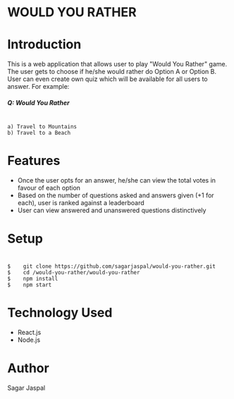 # WOULD YOU RATHER
#
# Introduction
This is a web application that allows user to play "Would You Rather" game. The user gets to choose if he/she would rather do Option A or Option B. User can even create own quiz which will be available for all users to answer. For example:
    
##### Q: Would You Rather
#
    a) Travel to Mountains
    b) Travel to a Beach

#
# Features
- Once the user opts for an answer, he/she can view the total votes in favour of each option
- Based on the number of questions asked and answers given (+1 for each), user is ranked against a leaderboard
- User can view answered and unanswered questions distinctively

#
# Setup
#
    $    git clone https://github.com/sagarjaspal/would-you-rather.git
    $    cd /would-you-rather/would-you-rather
    $    npm install
    $    npm start

#
# Technology Used

- React.js
- Node.js

#
# Author
Sagar Jaspal
 

    
